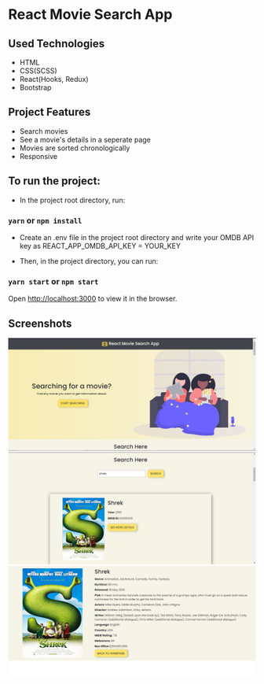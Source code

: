 # React Movie Search App

## Used Technologies

- HTML
- CSS(SCSS)
- React(Hooks, Redux)
- Bootstrap

## Project Features

- Search movies
- See a movie's details in a seperate page
- Movies are sorted chronologically
- Responsive

## To run the project:

- In the project root directory, run:

### `yarn` or `npm install`

- Create an .env file in the project root directory and write your OMDB API key as REACT_APP_OMDB_API_KEY = YOUR_KEY

- Then, in the project directory, you can run:

### `yarn start` or `npm start`

Open [http://localhost:3000](http://localhost:3000) to view it in the browser.

## Screenshots

![hero-section](./src/assets/images/ss/ss1.jpg)
![hero-section](./src/assets/images/ss/ss2.jpg)
![hero-section](./src/assets/images/ss/ss3.jpg)

